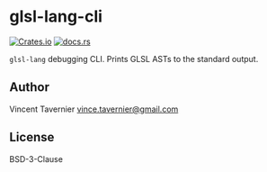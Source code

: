 # glsl-lang-cli

[![Crates.io](https://img.shields.io/crates/v/glsl-lang-cli)](https://crates.io/crates/glsl-lang-cli)
[![docs.rs](https://img.shields.io/docsrs/glsl-lang-cli)](https://docs.rs/glsl-lang-cli/)

`glsl-lang` debugging CLI. Prints GLSL ASTs to the standard output.

## Author

Vincent Tavernier <vince.tavernier@gmail.com>

## License

BSD-3-Clause
